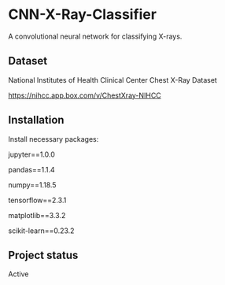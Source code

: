 # CNN-X-Ray-Classifier

A convolutional neural network for classifying X-rays.

## Dataset

National Institutes of Health Clinical Center Chest X-Ray Dataset

https://nihcc.app.box.com/v/ChestXray-NIHCC

## Installation

Install necessary packages:

jupyter==1.0.0

pandas==1.1.4

numpy==1.18.5

tensorflow==2.3.1

matplotlib==3.3.2

scikit-learn==0.23.2


## Project status

Active